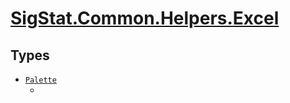 # [SigStat.Common.Helpers.Excel](./README.md)

## Types

- [`Palette`](./Palette.md)
	- <sub></sub>

